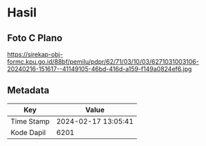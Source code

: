 # Hasil

## Foto C Plano

https://sirekap-obj-formc.kpu.go.id/88bf/pemilu/pdpr/62/71/03/10/03/6271031003106-20240216-151617--41149105-46bd-416d-a159-f149a0824ef6.jpg


## Metadata

| Key        | Value               |
| ---------- | ------------------- |
| Time Stamp | 2024-02-17 13:05:41 |
| Kode Dapil | 6201                |



